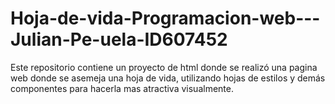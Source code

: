 # Hoja-de-vida-Programacion-web---Julian-Pe-uela-ID607452
Este repositorio contiene  un proyecto de html  donde se realizó una pagina web donde se asemeja una hoja de vida, utilizando hojas de estilos y demás componentes para hacerla mas atractiva visualmente.
